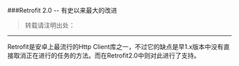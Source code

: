 ###Retrofit 2.0 -- 有史以来最大的改进
> 转载请注明出处：[]()

***

Retrofit是安卓上最流行的Http Client库之一，不过它的缺点是早1.x版本中没有直接取消正在进行的任务的方法。而在Retrofit2.0中则对此进行了支持。